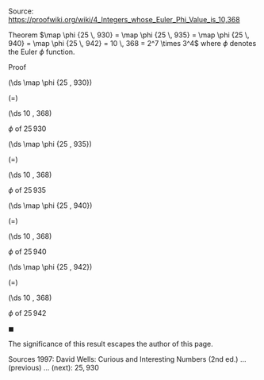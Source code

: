 # 

Source: https://proofwiki.org/wiki/4_Integers_whose_Euler_Phi_Value_is_10,368

Theorem
$\map \phi {25 \, 930} = \map \phi {25 \, 935} = \map \phi {25 \, 940} = \map \phi {25 \, 942} = 10 \, 368 = 2^7 \times 3^4$
where $\phi$ denotes the Euler $\phi$ function.


Proof













\(\ds \map \phi {25 \, 930}\)

\(=\)







\(\ds 10 \, 368\)





$\phi$ of $25 \, 930$














\(\ds \map \phi {25 \, 935}\)

\(=\)







\(\ds 10 \, 368\)





$\phi$ of $25 \, 935$














\(\ds \map \phi {25 \, 940}\)

\(=\)







\(\ds 10 \, 368\)





$\phi$ of $25 \, 940$














\(\ds \map \phi {25 \, 942}\)

\(=\)







\(\ds 10 \, 368\)





$\phi$ of $25 \, 942$



$\blacksquare$

The significance of this result escapes the author of this page.


Sources
1997: David Wells: Curious and Interesting Numbers (2nd ed.) ... (previous) ... (next): $25,930$




